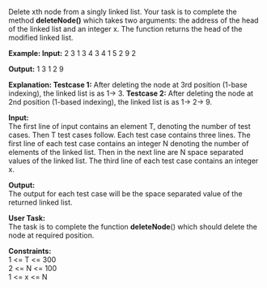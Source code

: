 Delete xth node from a singly linked list. Your task is to complete the method **deleteNode()** which takes two arguments: the address of the head of the linked list and an integer x. The function returns the head of the modified linked list.

**Example:
Input:**
2
3
1 3 4
3
4
1 5 2 9
2

**Output:**
1 3
1 2 9

**Explanation:
Testcase 1:** After deleting the node at 3rd position
(1-base indexing), the linked list is as 1-> 3.
**Testcase 2:** After deleting the node at 2nd position
(1-based indexing), the linked list is as 1-> 2-> 9.

**Input:**  
The first line of input contains an element T, denoting the number of test cases. Then T test cases follow. Each test case contains three lines. The first line of each test case contains an integer N denoting the number of elements of the linked list. Then in the next line are N space separated values of the linked list. The third line of each test case contains an integer x.

**Output:**  
The output for each test case will be the space separated value of the returned linked list.

**User Task:**  
The task is to complete the function **deleteNode**() which should delete the node at required position.

**Constraints:**  
1 <= T <= 300  
2 <= N <= 100  
1 <= x <= N
